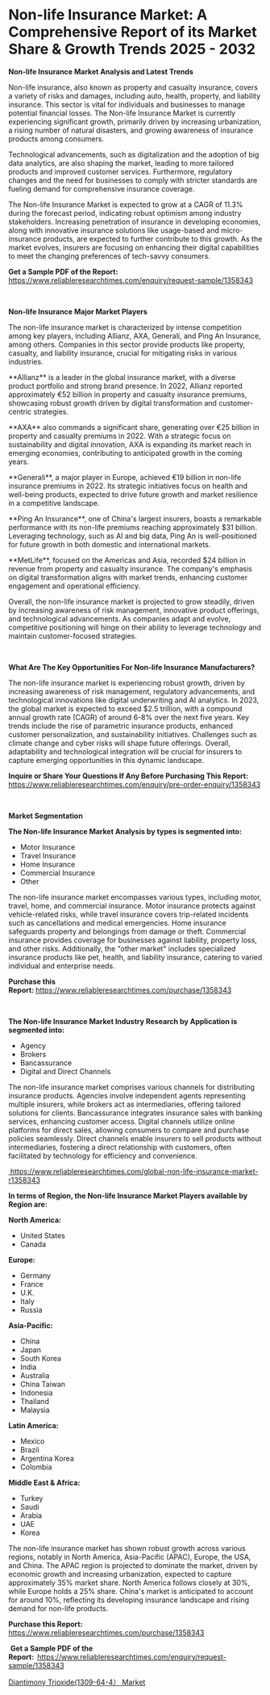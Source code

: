 <p><h1>Non-life Insurance Market: A Comprehensive Report of its Market Share & Growth Trends 2025 - 2032</h1></p><p><strong>Non-life Insurance Market Analysis and Latest Trends</strong></p>
<p><p>Non-life insurance, also known as property and casualty insurance, covers a variety of risks and damages, including auto, health, property, and liability insurance. This sector is vital for individuals and businesses to manage potential financial losses. The Non-life Insurance Market is currently experiencing significant growth, primarily driven by increasing urbanization, a rising number of natural disasters, and growing awareness of insurance products among consumers. </p><p>Technological advancements, such as digitalization and the adoption of big data analytics, are also shaping the market, leading to more tailored products and improved customer services. Furthermore, regulatory changes and the need for businesses to comply with stricter standards are fueling demand for comprehensive insurance coverage. </p><p>The Non-life Insurance Market is expected to grow at a CAGR of 11.3% during the forecast period, indicating robust optimism among industry stakeholders. Increasing penetration of insurance in developing economies, along with innovative insurance solutions like usage-based and micro-insurance products, are expected to further contribute to this growth. As the market evolves, insurers are focusing on enhancing their digital capabilities to meet the changing preferences of tech-savvy consumers.</p></p>
<p><strong>Get a Sample PDF of the Report:&nbsp;</strong> <a href="https://www.reliableresearchtimes.com/enquiry/request-sample/1358343?utm_campaign=3293&utm_medium=2&utm_source=Github&utm_content=ia&utm_term=22032025&utm_id=non-life-insurance">https://www.reliableresearchtimes.com/enquiry/request-sample/1358343</a></p>
<p>&nbsp;</p>
<p><strong>Non-life Insurance Major Market Players</strong></p>
<p><p>The non-life insurance market is characterized by intense competition among key players, including Allianz, AXA, Generali, and Ping An Insurance, among others. Companies in this sector provide products like property, casualty, and liability insurance, crucial for mitigating risks in various industries.</p><p>**Allianz** is a leader in the global insurance market, with a diverse product portfolio and strong brand presence. In 2022, Allianz reported approximately €52 billion in property and casualty insurance premiums, showcasing robust growth driven by digital transformation and customer-centric strategies.</p><p>**AXA** also commands a significant share, generating over €25 billion in property and casualty premiums in 2022. With a strategic focus on sustainability and digital innovation, AXA is expanding its market reach in emerging economies, contributing to anticipated growth in the coming years.</p><p>**Generali**, a major player in Europe, achieved €19 billion in non-life insurance premiums in 2022. Its strategic initiatives focus on health and well-being products, expected to drive future growth and market resilience in a competitive landscape.</p><p>**Ping An Insurance**, one of China's largest insurers, boasts a remarkable performance with its non-life premiums reaching approximately $31 billion. Leveraging technology, such as AI and big data, Ping An is well-positioned for future growth in both domestic and international markets.</p><p>**MetLife**, focused on the Americas and Asia, recorded $24 billion in revenue from property and casualty insurance. The company's emphasis on digital transformation aligns with market trends, enhancing customer engagement and operational efficiency.</p><p>Overall, the non-life insurance market is projected to grow steadily, driven by increasing awareness of risk management, innovative product offerings, and technological advancements. As companies adapt and evolve, competitive positioning will hinge on their ability to leverage technology and maintain customer-focused strategies.</p></p>
<p>&nbsp;</p>
<p><strong>What Are The Key Opportunities For Non-life Insurance Manufacturers?</strong></p>
<p><p>The non-life insurance market is experiencing robust growth, driven by increasing awareness of risk management, regulatory advancements, and technological innovations like digital underwriting and AI analytics. In 2023, the global market is expected to exceed $2.5 trillion, with a compound annual growth rate (CAGR) of around 6-8% over the next five years. Key trends include the rise of parametric insurance products, enhanced customer personalization, and sustainability initiatives. Challenges such as climate change and cyber risks will shape future offerings. Overall, adaptability and technological integration will be crucial for insurers to capture emerging opportunities in this dynamic landscape.</p></p>
<p><strong>Inquire or Share Your Questions If Any Before Purchasing This Report:</strong> <a href="https://www.reliableresearchtimes.com/enquiry/pre-order-enquiry/1358343?utm_campaign=3293&utm_medium=2&utm_source=Github&utm_content=ia&utm_term=22032025&utm_id=non-life-insurance">https://www.reliableresearchtimes.com/enquiry/pre-order-enquiry/1358343</a></p>
<p>&nbsp;</p>
<p><strong>Market Segmentation</strong></p>
<p><strong>The Non-life Insurance Market Analysis by types is segmented into:</strong></p>
<p><ul><li>Motor Insurance</li><li>Travel Insurance</li><li>Home Insurance</li><li>Commercial Insurance</li><li>Other</li></ul></p>
<p><p>The non-life insurance market encompasses various types, including motor, travel, home, and commercial insurance. Motor insurance protects against vehicle-related risks, while travel insurance covers trip-related incidents such as cancellations and medical emergencies. Home insurance safeguards property and belongings from damage or theft. Commercial insurance provides coverage for businesses against liability, property loss, and other risks. Additionally, the "other market" includes specialized insurance products like pet, health, and liability insurance, catering to varied individual and enterprise needs.</p></p>
<p><strong>Purchase this Report:&nbsp;</strong><a href="https://www.reliableresearchtimes.com/purchase/1358343?utm_campaign=3293&utm_medium=2&utm_source=Github&utm_content=ia&utm_term=22032025&utm_id=non-life-insurance">https://www.reliableresearchtimes.com/purchase/1358343</a></p>
<p>&nbsp;</p>
<p><strong>The Non-life Insurance Market Industry Research by Application is segmented into:</strong></p>
<p><ul><li>Agency</li><li>Brokers</li><li>Bancassurance</li><li>Digital and Direct Channels</li></ul></p>
<p><p>The non-life insurance market comprises various channels for distributing insurance products. Agencies involve independent agents representing multiple insurers, while brokers act as intermediaries, offering tailored solutions for clients. Bancassurance integrates insurance sales with banking services, enhancing customer access. Digital channels utilize online platforms for direct sales, allowing consumers to compare and purchase policies seamlessly. Direct channels enable insurers to sell products without intermediaries, fostering a direct relationship with customers, often facilitated by technology for efficiency and convenience.</p></p>
<p><a href="https://www.reliableresearchtimes.com/global-non-life-insurance-market-r1358343?utm_campaign=3293&utm_medium=2&utm_source=Github&utm_content=ia&utm_term=22032025&utm_id=non-life-insurance">&nbsp;https://www.reliableresearchtimes.com/global-non-life-insurance-market-r1358343</a></p>
<p><strong>In terms of Region, the Non-life Insurance Market Players available by Region are:</strong></p>
<p>
    <p> <strong> North America: </strong>
        <ul>
            <li>United States</li>
            <li>Canada</li>
        </ul>
        </p> 
    <p> <strong> Europe: </strong>
        <ul>
            <li>Germany</li>
            <li>France</li>
            <li>U.K.</li>
            <li>Italy</li>
            <li>Russia</li>
        </ul>
        </p> 
    <p> <strong> Asia-Pacific: </strong>
        <ul>
            <li>China</li>
            <li>Japan</li>
            <li>South Korea</li>
            <li>India</li>
            <li>Australia</li>
            <li>China Taiwan</li>
            <li>Indonesia</li>
            <li>Thailand</li>
            <li>Malaysia</li>
        </ul>
        </p> 
    <p> <strong> Latin America: </strong>
        <ul>
            <li>Mexico</li>
            <li>Brazil</li>
            <li>Argentina Korea</li>
            <li>Colombia</li>
        </ul>
        </p> 
    <p> <strong> Middle East & Africa: </strong>
        <ul>
            <li>Turkey</li>
            <li>Saudi</li>
            <li>Arabia</li>
            <li>UAE</li>
            <li>Korea</li>
        </ul>
    </p>
    </p>
<p><p>The non-life insurance market has shown robust growth across various regions, notably in North America, Asia-Pacific (APAC), Europe, the USA, and China. The APAC region is projected to dominate the market, driven by economic growth and increasing urbanization, expected to capture approximately 35% market share. North America follows closely at 30%, while Europe holds a 25% share. China's market is anticipated to account for around 10%, reflecting its developing insurance landscape and rising demand for non-life products.</p></p>
<p><strong>Purchase this Report: </strong><a href="https://www.reliableresearchtimes.com/purchase/1358343?utm_campaign=3293&utm_medium=2&utm_source=Github&utm_content=ia&utm_term=22032025&utm_id=non-life-insurance">https://www.reliableresearchtimes.com/purchase/1358343</a></p>
<p>&nbsp;<strong>Get a Sample PDF of the Report:&nbsp;&nbsp;</strong><a href="https://www.reliableresearchtimes.com/enquiry/request-sample/1358343?utm_campaign=3293&utm_medium=2&utm_source=Github&utm_content=ia&utm_term=22032025&utm_id=non-life-insurance">https://www.reliableresearchtimes.com/enquiry/request-sample/1358343</a></p>
<p><strong></strong></p>
<p><p><a href="https://github.com/iquiseeboli/Market-Research-Report-List-1/blob/main/diantimony-trioxide1309-64-4-market.md?utm_campaign=3293&utm_medium=2&utm_source=Github&utm_content=ia&utm_term=22032025&utm_id=non-life-insurance">Diantimony Trioxide(1309-64-4） Market</a></p></p>